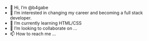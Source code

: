 - 👋 Hi, I’m @b4gabe
- 👀 I’m interested in changing my career and becoming a full stack developer.
- 🌱 I’m currently learning HTML/CSS
- 💞️ I’m looking to collaborate on ...
- 📫 How to reach me ...

<!---
b4gabe/b4gabe is a ✨ special ✨ repository because its `README.md` (this file) appears on your GitHub profile.
You can click the Preview link to take a look at your changes.
--->
